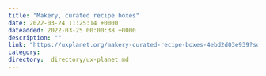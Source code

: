```yaml
---
title: "Makery, curated recipe boxes"
date: 2022-03-24 11:25:14 +0000
dateadded: 2022-03-25 00:00:38 +0000
description: ""
link: "https://uxplanet.org/makery-curated-recipe-boxes-4ebd2d03e939?source=rss----819cc2aaeee0---4"
category:
directory: _directory/ux-planet.md
---
```

